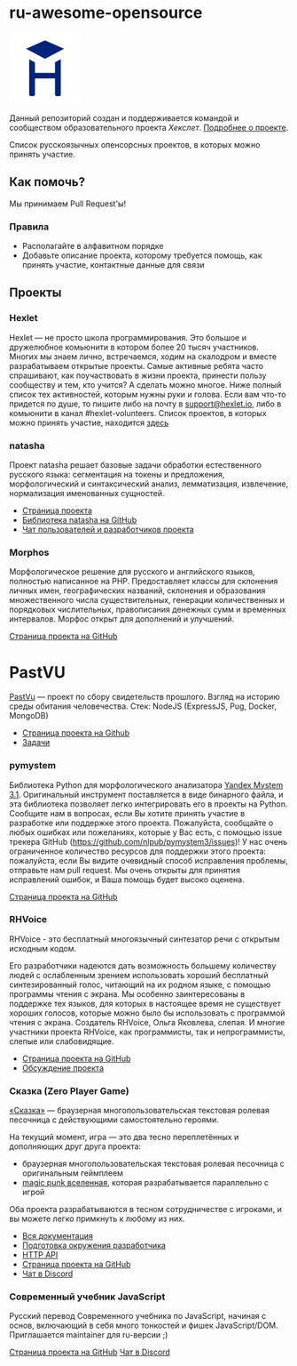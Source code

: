 # ru-awesome-opensource

[![Hexlet Ltd. logo](https://raw.githubusercontent.com/Hexlet/assets/master/images/hexlet_logo128.png)](https://ru.hexlet.io/pages/about?utm_source=github&utm_medium=link&utm_campaign=ru-local-communities)

Данный репозиторий создан и поддерживается командой и сообществом образовательного проекта *Хекслет*. [Подробнее о проекте](https://ru.hexlet.io/pages/about?utm_source=github&utm_medium=link&utm_campaign=ru-local-communities).

Список русскоязычных опенсорсных проектов, в которых можно принять участие.

## Как помочь?

Мы принимаем Pull Request'ы!

### Правила

* Располагайте в алфавитном порядке
* Добавьте описание проекта, которому требуется помощь, как принять участие, контактные данные для связи

## Проекты

### Hexlet

Hexlet — не просто школа программирования. Это большое и дружелюбное комьюнити в котором более 20 тысяч участников. Многих мы знаем лично, встречаемся, ходим на скалодром и вместе разрабатываем открытые проекты. Самые активные ребята часто спрашивают, как поучаствовать в жизни проекта, принести пользу сообществу и тем, кто учится? А сделать можно многое. Ниже полный список тех активностей, которым нужны руки и голова. Если вам что-то придется по душе, то пишите либо на почту в support@hexlet.io, либо в комьюнити в канал #hexlet-volunteers. Список проектов, в которых можно принять участие, находится [здесь](https://guides.hexlet.io/how-to-be-a-helpful-for-the-hexlet-community/) 

### natasha

Проект natasha решает базовые задачи обработки естественного русского языка: сегментация на токены и предложения, морфологический и синтаксический анализ, лемматизация, извлечение, нормализация именованных сущностей.

* [Страница проекта](https://natasha.github.io/)
* [Библиотека natasha на GitHub](https://github.com/natasha/natasha)
* [Чат пользователей и разработчиков проекта](https://telegram.me/natural_language_processing)

### Morphos

Морфологическое решение для русского и английского языков, полностью написанное на PHP. Предоставляет классы для склонения личных имен, географических названий, склонения и образования множественного числа существительных, генерации количественных и порядковых числительных, правописания денежных сумм и временных интервалов. Морфос открыт для дополнений и улучшений.

[Страница проекта на GitHub](https://github.com/wapmorgan/Morphos)

# PastVU

[PastVu](https://pastvu.com/) — проект по сбору свидетельств прошлого. Взгляд на историю среды обитания человечества. Стек: NodeJS (ExpressJS, Pug, Docker, MongoDB)

* [Страница проекта на Github](https://github.com/PastVu/pastvu)
* [Задачи](https://github.com/PastVu/pastvu/issues)

### pymystem

Библиотека Python для морфологического анализатора [Yandex Mystem 3.1](http://api.yandex.ru/mystem). Оригинальный инструмент поставляется в виде бинарного файла, и эта библиотека позволяет легко интегрировать его в проекты на Python. Сообщите нам в вопросах, если Вы хотите принять участие в разработке или поддержке этого проекта.
Пожалуйста, сообщайте о любых ошибках или пожеланиях, которые у Вас есть, с помощью issue трекера GitHub (https://github.com/nlpub/pymystem3/issues)! У нас очень ограниченное количество ресурсов для поддержки этого проекта: пожалуйста, если Вы видите очевидный способ исправления проблемы, отправьте нам pull request. Мы очень открыты для принятия исправлений ошибок, и Ваша помощь будет высоко оценена.

[Страница проекта на GitHub](https://github.com/nlpub/pymystem3)

### RHVoice

RHVoice - это бесплатный многоязычный синтезатор речи с открытым исходным кодом.

Его разработчики надеются дать возможность большему количеству людей с ослабленным зрением использовать хороший бесплатный синтезированный голос, читающий на их родном языке, с помощью программы чтения с экрана. Мы особенно заинтересованы в поддержке тех языков, для которых в настоящее время не существует хороших голосов, которые можно было бы использовать с программой чтения с экрана.
Создатель RHVoice, Ольга Яковлева, слепая. И многие участники проекта RHVoice, как программисты, так и непрограммисты, слепые или слабовидящие.

* [Страница проекта на GitHub](https://github.com/RHVoice/RHVoice)
* [Обсуждение проекта](https://github.com/RHVoice/RHVoice/discussions)

### Сказка (Zero Player Game)

[«Сказка»](http://the-tale.org) — браузерная многопользовательская текстовая ролевая песочница с действующими самостоятельно героями.

На текущий момент, игра — это два тесно переплетённых и дополняющих друг друга проекта:

* браузерная многопользовательская текстовая ролевая песочница с оригинальным геймплеем
* [magic punk вселенная](http://the-tale.org/folklore/posts/?tag_id=3), которая разрабатывается параллельно с игрой

Оба проекта разрабатываются в тесном сотрудничестве с игроками, и вы можете легко примкнуть к любому из них.

* [Вся документация](http://docs.the-tale.org)
* [Подготовка окружения разработчика](http://docs.the-tale.org/ru/latest/development/install.html)
* [HTTP API](http://docs.the-tale.org/ru/latest/external_api/index.html)
* [Страница проекта на GitHub](https://github.com/the-tale)
* [Чат в Discord](https://the-tale.org/chat)

### Современный учебник JavaScript

Русский перевод Современного учебника по JavaScript, начиная с основ, включающий в себя много тонкостей и фишек JavaScript/DOM.
Приглашается maintainer для ru-версии ;)

[Страница проекта на GitHub](https://github.com/javascript-tutorial/ru.javascript.info)
[Чат в Discord](https://discord.gg/X8yWNWpTQs)
